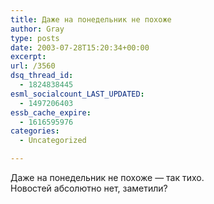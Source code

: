 ```yaml
---
title: Даже на понедельник не похоже
author: Gray
type: posts
date: 2003-07-28T15:20:34+00:00
excerpt:
url: /3560
dsq_thread_id:
  - 1824838445
esml_socialcount_LAST_UPDATED:
  - 1497206403
essb_cache_expire:
  - 1616595976
categories:
  - Uncategorized

---
```








Даже на понедельник не похоже &#8212; так тихо.  
Новостей абсолютно нет, заметили?